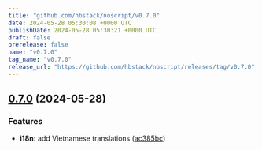 ```yaml
---
title: "github.com/hbstack/noscript/v0.7.0"
date: 2024-05-28 05:30:08 +0000 UTC
publishDate: 2024-05-28 05:30:21 +0000 UTC
draft: false
prerelease: false
name: "v0.7.0"
tag_name: "v0.7.0"
release_url: "https://github.com/hbstack/noscript/releases/tag/v0.7.0"
---
```


## [0.7.0](https://github.com/hbstack/noscript/compare/v0.6.0...v0.7.0) (2024-05-28)


### Features

* **i18n:** add Vietnamese translations ([ac385bc](https://github.com/hbstack/noscript/commit/ac385bcbaca4c7ace62f4706c8eeff362710ed05))
